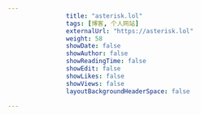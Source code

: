 ---
                title: "asterisk.lol"
                tags: [博客, 个人网站]
                externalUrl: "https://asterisk.lol"
                weight: 58
                showDate: false
                showAuthor: false
                showReadingTime: false
                showEdit: false
                showLikes: false
                showViews: false
                layoutBackgroundHeaderSpace: false
                ---

